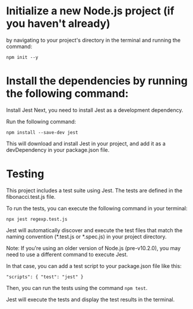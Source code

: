 # Initialize a new Node.js project (if you haven't already)
by navigating to your project's directory in the terminal
and running the command:


`npm init --y`

# Install the dependencies by running the following command:

Install Jest
Next, you need to install Jest as a development dependency.

Run the following command:

`npm install --save-dev jest`

This will download and install Jest in your project, and add it as a devDependency in your package.json file.

# Testing
This project includes a test suite using Jest. The tests are defined in the fibonacci.test.js file.

To run the tests, you can execute the following command in your terminal:

`npx jest regexp.test.js`


Jest will automatically discover and execute the test files
that match the naming convention (*.test.js or *.spec.js)
in your project directory.


Note: If you're using an older version of Node.js (pre-v10.2.0),
you may need to use a different command to execute Jest.

In that case, you can add a test script to your package.json file like this:

` "scripts": {
"test": "jest"
}
`

Then, you can run the tests using the command
`npm test`.

Jest will execute the tests and display the test results in the terminal.


